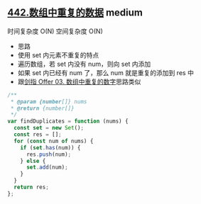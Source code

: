 ## [442.数组中重复的数据](https://leetcode.cn/problems/find-all-duplicates-in-an-array/) <Badge type="warning">medium</Badge>

时间复杂度 O(N)
空间复杂度 O(N)

- 思路
- 使用 set 内元素不重复的特点
- 遍历数组，若 set 内没有 num，则向 set 内添加
- 如果 set 内已经有 num 了，那么 num 就是重复的添加到 res 中
- 跟[剑指 Offer 03. 数组中重复的数字](/js-logs/sword-point-offer#剑指-offer-03-数组中重复的数字)思路类似

```js
/**
 * @param {number[]} nums
 * @return {number[]}
 */
var findDuplicates = function (nums) {
  const set = new Set();
  const res = [];
  for (const num of nums) {
    if (set.has(num)) {
      res.push(num);
    } else {
      set.add(num);
    }
  }
  return res;
};
```
